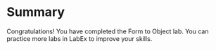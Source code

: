 # Summary

Congratulations! You have completed the Form to Object lab. You can practice more labs in LabEx to improve your skills.
